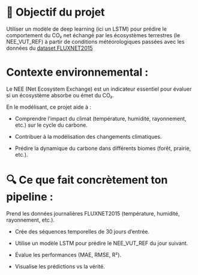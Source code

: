 # 🎯 Objectif du projet

Utiliser un modèle de deep learning (ici un LSTM) pour prédire le comportement du CO₂ net échangé par les écosystèmes terrestres (le NEE_VUT_REF) à partir de conditions météorologiques passées avec les données du
[dataset  FLUXNET2015](https://fluxnet.org/data/fluxnet2015-dataset/)
# Contexte environnemental :
Le NEE (Net Ecosystem Exchange) est un indicateur essentiel pour évaluer si un écosystème absorbe ou émet du CO₂.

En le modélisant, ce projet aide à :

* Comprendre l’impact du climat (température, humidité, rayonnement, etc.) sur le cycle du carbone.

* Contribuer à la modélisation des changements climatiques.

* Prédire la dynamique du carbone dans différents biomes (forêt, prairie, etc.).

# 🔍 Ce que fait concrètement ton pipeline :
Prend les données journalières FLUXNET2015 (température, humidité, rayonnement, etc.).

* Crée des séquences temporelles de 30 jours d’entrée.

* Utilise un modèle LSTM pour prédire le NEE_VUT_REF du jour suivant.

* Évalue les performances (MAE, RMSE, R²).

* Visualise les prédictions vs la vérité.
